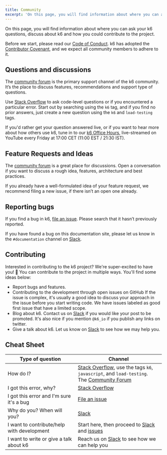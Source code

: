 ```yaml
---
title: Community
excerpt: 'On this page, you will find information about where you can ask your k6 questions, discuss about k6 and how you could contribute to the project.'
---
```


On this page, you will find information about where you can ask your k6 questions,
discuss about k6 and how you could contribute to the project.

Before we start, please read our [Code of Conduct](https://github.com/k6io/k6/blob/master/CODE_OF_CONDUCT.md).
k6 has adopted the [Contributor Covenant](https://www.contributor-covenant.org/), and we expect all
community members to adhere to it.

## Questions and discussions

The [community forum](https://community.k6.io/) is the primary support channel of the
k6 community. It’s the place to discuss features, recommendations and support type of
questions.

Use [Stack Overflow](https://stackoverflow.com/questions/tagged/k6) to ask code-level questions or if you
encountered a particular error. Start out by searching using the `k6` tag, and if
you find no prior answers, just create a new question using the `k6` and `load-testing` tags.

If you'd rather get your question answered live, or if you want to hear more about how others use k6, tune in to our [k6 Office Hours](https://www.youtube.com/c/k6test/live), live-streamed on YouTube every Friday at 17:00 CET (11:00 EST / 21:30 IST).

## Feature Requests and Ideas

The [community forum](https://community.k6.io/) is a great place for discussions. Open
a conversation if you want to discuss a rough idea, features, architecture and best
practices.

If you already have a well-formulated idea of your feature request, we recommend filing
a new issue, if there isn’t an open one already.

## Reporting bugs

If you find a bug in k6, [file an issue](https://github.com/k6io/k6/issues).
Please search that it hasn’t previously reported.

If you have found a bug on this documentation site, please let us know in the `#documentation`
channel on [Slack](https://k6.io/slack/).

## Contributing

Interested in contributing to the k6 project? We're super-excited to have you! 🥳
You can contribute to the project in multiple ways. You'll find some ideas below:

- Report bugs and features.
- Contributing to the development through open issues on GitHub If the issue is complex,
  it's usually a good idea to discuss your approach in the issue before you start writing
  code. We have issues labeled as good first issue that have a limited scope.
- Blog about k6. Contact us on [Slack](https://k6.io/slack/) if you would like your post to
  be promoted. It's also nice if you mention `@k6_io` if you publish any links on twitter.
- Give a talk about k6. Let us know on [Slack](https://k6.io/slack/) to see how we may help you.

## Cheat Sheet

| Type of question                           | Channel                                                                                                                                               |
| ------------------------------------------ | ----------------------------------------------------------------------------------------------------------------------------------------------------- |
| How do I?                                  | [Stack Overflow](https://stackoverflow.com), use the tags `k6`, `javascript`, and `load-testing`.<br/> The [Community Forum](https://community.k6.io) |
| I got this error, why?                     | [Stack Overflow](https://stackoverflow.com)                                                                                                           |
| I got this error and I'm sure it's a bug   | [File an issue](https://github.com/k6io/k6/issues)                                                                                              |
| Why do you? When will you?                 | [Slack](https://k6.io/slack/)                                                                                                                         |
| I want to contribute/help with development | Start here, then proceed to [Slack](https://k6.io/slack/) and [issues](https://github.com/k6io/k6/issues)                                       |
| I want to write or give a talk about k6    | Reach us on [Slack](https://k6.io/slack/) to see how we can help you                                                                                  |
